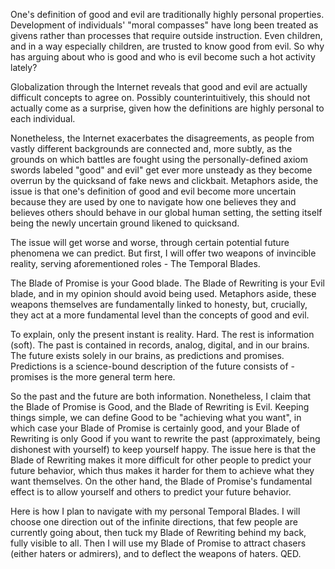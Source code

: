 
One's definition of good and evil are traditionally highly personal properties. Development of individuals' "moral compasses" have long been treated as givens rather than processes that require outside instruction. Even children, and in a way especially children, are trusted to know good from evil. So why has arguing about who is good and who is evil become such a hot activity lately?

Globalization through the Internet reveals that good and evil are actually difficult concepts to agree on. Possibly counterintuitively, this should not actually come as a surprise, given how the definitions are highly personal to each individual.

Nonetheless, the Internet exacerbates the disagreements, as people from vastly different backgrounds are connected and, more subtly, as the grounds on which battles are fought using the personally-defined axiom swords labeled "good" and evil" get ever more unsteady as they become overrun by the quicksand of fake news and clickbait. Metaphors aside, the issue is that one's definition of good and evil become more uncertain because they are used by one to navigate how one believes they and believes others should behave in our global human setting, the setting itself being the newly uncertain ground likened to quicksand.

The issue will get worse and worse, through certain potential future phenomena we can predict. But first, I will offer two weapons of invincible reality, serving aforementioned roles - The Temporal Blades.

The Blade of Promise is your Good blade. The Blade of Rewriting is your Evil blade, and in my opinion should avoid being used. Metaphors aside, these weapons themselves are fundamentally linked to honesty, but, crucially, they act at a more fundamental level than the concepts of good and evil. 

To explain, only the present instant is reality. Hard. The rest is information (soft). The past is contained in records, analog, digital, and in our brains. The future exists solely in our brains, as predictions and promises. Predictions is a science-bound description of the future consists of - promises is the more general term here.

So the past and the future are both information. Nonetheless, I claim that the Blade of Promise is Good, and the Blade of Rewriting is Evil. Keeping things simple, we can define Good to be "achieving what you want", in which case your Blade of Promise is certainly good, and your Blade of Rewriting is only Good if you want to rewrite the past (approximately, being dishonest with yourself) to keep yourself happy. The issue here is that the Blade of Rewriting makes it more difficult for other people to predict your future behavior, which thus makes it harder for them to achieve what they want themselves. On the other hand, the Blade of Promise's fundamental effect is to allow yourself and others to predict your future behavior.

Here is how I plan to navigate with my personal Temporal Blades. I will choose one direction out of the infinite directions, that few people are currently going about, then tuck my Blade of Rewriting behind my back, fully visible to all. Then I will use my Blade of Promise to attract chasers (either haters or admirers), and to deflect the weapons of haters. QED.

